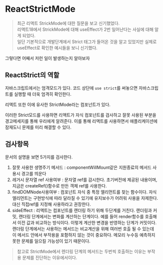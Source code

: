 # ReactStrictMode

>최근 리액트 StrickMode에 대한 질문을 보고 신기했었다. </br>
리액트18에서 StrickMode에 대해 useEffect가 2번 일어난다는 사실에 대해 알게 되었다. </br>
일단 기본적으로 개발단계에서 Strict 태그가 들어온 것을 알고 있었지만 실제로 useEffect로 확인한 예시들을 보니 신기했다.

그렇다면 어째서 저런 일이 발생하는지 알아보자

## ReactStrict의 역할
자바스크립트에서는 엄격모드가 있다. 코드 상단에 `use strict`를 써놓으면 자바스크립트를 실행할 때 더욱 엄격히 확인한다.

리액트 또한 이에 유사한 StrictMode라는 컴포넌트가 있다.

이러한 Strict모드를 사용하면 리액트가 자식 컴포넌트를 검사하고 잘못 사용된 부분을 
경고메세지를 통해 우리에게 알려준다. 이를 통해 리액트를 사용하면서 애플리케이션에 잠재도니 문제를 미리 해결할 수 있다.

## 검사항목
문서의 설명을 보면 5가지를 검사한다.
1. 잘못 사용한 생명주기 메서드 : componentWillMount같은 지원종료의 메서드 사용시 경고를 띄운다
2. 레거시 문자열 ref 사용여부 : 문자열 ref를 감시한다. 초기버전에 제공된 내용이며, 지금은 createRef()함수로 만든 객체 ref를 사용한다.
3. findDOMNode사용여부 : 컴포넌트 자식 중 특정 엘리먼트를 찾는 함수이다. 자식 엘리먼트는 구현방식에 따라 달라질 수 있기에 유지보수가 어려워
사용을 자제한다. 대신 직접ref를 지정해 사용하라고 권장한다.
4. sideEffect : 리액트는 컴포넌트를 랜더링 하기 위해 두단계를 거친다. 랜더링과 커밋, 랜더링 단계에서는 변화를 계산하는 단계이다.
예를 들어 render함수를 호출해서 이전 값과 비교하는 방식이다. 이렇게 계산한 변경을 반영하는 단계가 커밋이다.
랜더링 단계에서는 사용하는 메서드는 비교계산을 위해 여러번 호출 될 수 있는데 이 메서드 안에서 부작용을 포함하지 않는 것이 중요하다.
메모리 누수등 예측하지 못한 문제를 일으킬 가능성이 있기 때문이다.

>참고로 StrictMode에서 렌더링 단계의 메서드는 두번씩 호출하는 이유는 부작용 문제를 진단하는 이유에서이다.
